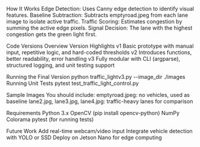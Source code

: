 How It Works
Edge Detection: Uses Canny edge detection to identify visual features.
Baseline Subtraction: Subtracts emptyroad.jpeg from each lane image to isolate active traffic.
Traffic Scoring: Estimates congestion by summing the active edge pixels.
Signal Decision: The lane with the highest congestion gets the green light first.

Code Versions Overview
Version	Highlights
v1	Basic prototype with manual input, repetitive logic, and hard-coded thresholds
v2	Introduces functions, better readability, error handling
v3	Fully modular with CLI (argparse), structured logging, and unit testing support

Running the Final Version
python traffic_lightv3.py --image_dir ./images
Running Unit Tests
pytest test_traffic_light_control.py

Sample Images
You should include:
emptyroad.jpeg: no vehicles, used as baseline
lane2.jpg, lane3.jpg, lane4.jpg: traffic-heavy lanes for comparison

Requirements
Python 3.x
OpenCV (pip install opencv-python)
NumPy
Colorama
pytest (for running tests)

Future Work
Add real-time webcam/video input
Integrate vehicle detection with YOLO or SSD
Deploy on Jetson Nano for edge computing
